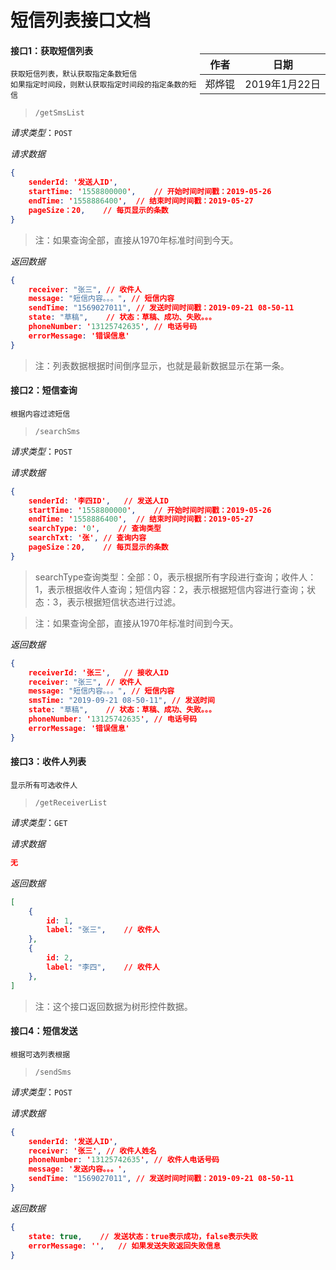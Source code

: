 # 短信列表接口文档

<div style="float:right">

|作者|日期|
|----|---|
|郑烨锟|2019年1月22日|

</div>

#### 接口1：获取短信列表

	获取短信列表，默认获取指定条数短信
	如果指定时间段，则默认获取指定时间段的指定条数的短信

> `/getSmsList`

*请求类型*：`POST`

*请求数据*

```json
{
	senderId: '发送人ID',
	startTime: '1558800000',	// 开始时间时间戳：2019-05-26
	endTime: '1558886400',	// 结束时间时间戳：2019-05-27
	pageSize：20,	// 每页显示的条数
}
```

> 注：如果查询全部，直接从1970年标准时间到今天。

*返回数据*

```json
{
	receiver: "张三",	// 收件人
	message: "短信内容。。。",	// 短信内容
	sendTime: "1569027011",	// 发送时间时间戳：2019-09-21 08-50-11
	state: "草稿",	// 状态：草稿、成功、失败。。。
	phoneNumber: '13125742635',	// 电话号码
	errorMessage: '错误信息'
}
```

> 注：列表数据根据时间倒序显示，也就是最新数据显示在第一条。

#### 接口2：短信查询

	根据内容过滤短信

> `/searchSms`

*请求类型*：`POST`

*请求数据*

```json
{
	senderId: '李四ID',	// 发送人ID
	startTime: '1558800000',	// 开始时间时间戳：2019-05-26
	endTime: '1558886400',	// 结束时间时间戳：2019-05-27
	searchType: '0',	// 查询类型
	searchTxt: '张',	// 查询内容
	pageSize：20,	// 每页显示的条数
}
```

> searchType查询类型：全部：0，表示根据所有字段进行查询；收件人：1，表示根据收件人查询；短信内容：2，表示根据短信内容进行查询；状态：3，表示根据短信状态进行过滤。

> 注：如果查询全部，直接从1970年标准时间到今天。

*返回数据*

```json
{
	receiverId: '张三',	// 接收人ID
	receiver: "张三",	// 收件人
	message: "短信内容。。。",	// 短信内容
	smsTime: "2019-09-21 08-50-11",	// 发送时间
	state: "草稿",	// 状态：草稿、成功、失败。。。
	phoneNumber: '13125742635',	// 电话号码
	errorMessage: '错误信息'
}
```

#### 接口3：收件人列表

	显示所有可选收件人

> `/getReceiverList`

*请求类型*：`GET`

*请求数据*
```json
无
```

*返回数据*

```json
[
	{
		id: 1,
		label: "张三",	// 收件人
	},
	{
		id: 2,
		label: "李四",	// 收件人
	},
]
```

> 注：这个接口返回数据为树形控件数据。

#### 接口4：短信发送

	根据可选列表根据

> `/sendSms`

*请求类型*：`POST`

*请求数据*
```json
{
	senderId: '发送人ID',
	receiver: '张三',	// 收件人姓名
	phoneNumber: '13125742635',	// 收件人电话号码
	message: '发送内容。。。',
	sendTime: "1569027011",	// 发送时间时间戳：2019-09-21 08-50-11
}
```

*返回数据*

```json
{
	state: true,	// 发送状态：true表示成功，false表示失败
	errorMessage: '',	// 如果发送失败返回失败信息
}
```